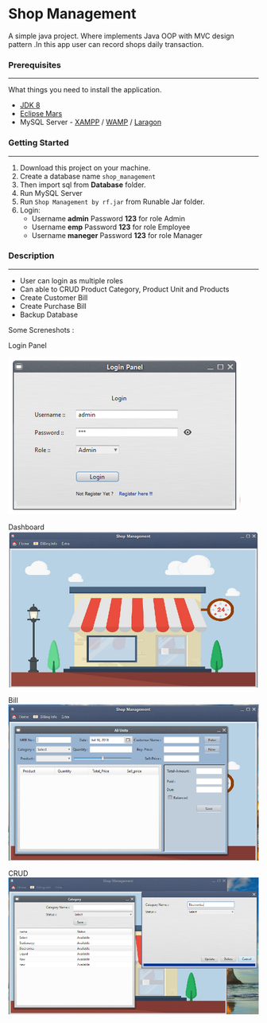 # Shop Management
A simple java project. Where implements Java OOP with MVC design pattern .In this app user can record shops daily transaction.

### Prerequisites

------------


What things you need to install the application.
- [JDK 8](http://www.oracle.com/technetwork/java/javase/downloads/jdk8-downloads-2133151.html "JDK 8")
- [Eclipse Mars](http://www.eclipse.org/mars/ "Eclipse Mars")
- MySQL Server - [XAMPP](https://www.apachefriends.org/download.html "XAMPP") / [WAMP](http://www.wampserver.com/en/ "WAMP") / [Laragon](https://laragon.org/download/index.html "Laragon")

### Getting Started

------------

1. Download this project on your machine.
2. Create a database name `shop_management` 
3. Then import sql from **Database** folder.
4. Run MySQL Server
5. Run `Shop Management by rf.jar`  from Runable Jar folder.
6. Login:
	- Username **admin** Password **123** for role Admin
	- Username **emp** Password **123** for role Employee
	- Username **maneger** Password **123** for role Manager

### Description

------------

- User can login as multiple roles
- Can able to CRUD Product Category, Product Unit and Products
- Create Customer Bill
- Create Purchase Bill
- Backup Database

Some Screneshots :

Login Panel

![Login Panel](https://github.com/Arif-un/Shop-Management/blob/master/Screneshot/login.PNG?raw=true "Login Panel")

Dashboard
![dashboard](https://github.com/Arif-un/Shop-Management/blob/master/Screneshot/Dashboard.PNG?raw=true "dashboard")

Bill
![Bill](https://github.com/Arif-un/Shop-Management/blob/master/Screneshot/bill.PNG?raw=true "Bill")

CRUD
![CRUD](https://github.com/Arif-un/Shop-Management/blob/master/Screneshot/Capture.PNG?raw=true "CRUD")

